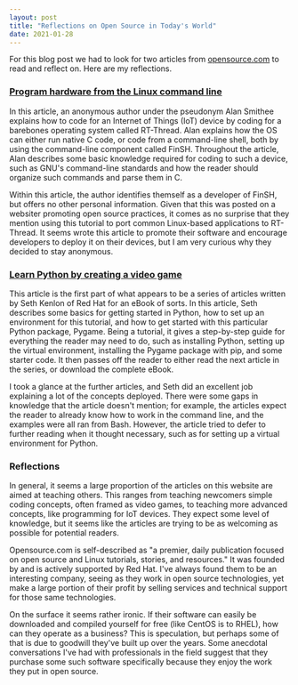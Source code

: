 ```yaml
---
layout: post
title: "Reflections on Open Source in Today's World"
date: 2021-01-28
---
```


For this blog post we had to look for two articles from [opensource.com](https://opensource.com/) to read and reflect on. Here are my reflections.


### [Program hardware from the Linux command line](https://opensource.com/article/20/9/hardware-command-line)

In this article, an anonymous author under the pseudonym Alan Smithee explains how to code for an Internet of Things (IoT) device by coding for a barebones operating system called RT-Thread. Alan explains how the OS can either run native C code, or code from a command-line shell, both by using the command-line component called FinSH. Throughout the article, Alan describes some basic knowledge required for coding to such a device, such as GNU's command-line standards and how the reader should organize such commands and parse them in C.

Within this article, the author identifies themself as a developer of FinSH, but offers no other personal information. Given that this was posted on a websiter promoting open source practices, it comes as no surprise that they mention using this tutorial to port common Linux-based applications to RT-Thread. It seems wrote this article to promote their software and encourage developers to deploy it on their devices, but I am very curious why they decided to stay anonymous.


### [Learn Python by creating a video game](https://opensource.com/article/20/10/learn-python-ebook)

This article is the first part of what appears to be a series of articles written by Seth Kenlon of Red Hat for an eBook of sorts. In this article, Seth describes some basics for getting started in Python, how to set up an environment for this tutorial, and how to get started with this particular Python package, Pygame. Being a tutorial, it gives a step-by-step guide for everything the reader may need to do, such as installing Python, setting up the virtual environment, installing the Pygame package with pip, and some starter code. It then passes off the reader to either read the next article in the series, or download the complete eBook.

I took a glance at the further articles, and Seth did an excellent job explaining a lot of the concepts deployed. There were some gaps in knowledge that the article doesn't mention; for example, the articles expect the reader to already know how to work in the command line, and the examples were all ran from Bash. However, the article tried to defer to further reading when it thought necessary, such as for setting up a virtual environment for Python.


### Reflections

In general, it seems a large proportion of the articles on this website are aimed at teaching others. This ranges from teaching newcomers simple coding concepts, often framed as video games, to teaching more advanced concepts, like programming for IoT devices. They expect some level of knowledge, but it seems like the articles are trying to be as welcoming as possible for potential readers.

Opensource.com is self-described as "a premier, daily publication focused on open source and Linux tutorials, stories, and resources." It was founded by and is actively supported by Red Hat. I've always found them to be an interesting company, seeing as they work in open source technologies, yet make a large portion of their profit by selling services and technical support for those same technologies.

On the surface it seems rather ironic. If their software can easily be downloaded and compiled yourself for free (like CentOS is to RHEL), how can they operate as a business? This is speculation, but perhaps some of that is due to goodwill they've built up over the years. Some anecdotal conversations I've had with professionals in the field suggest that they purchase some such software specifically because they enjoy the work they put in open source.